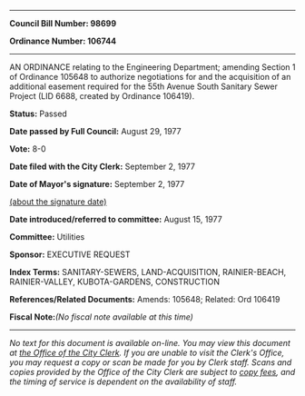 

********

**Council Bill Number: 98699**
   
**Ordinance Number: 106744**
********

 AN ORDINANCE relating to the Engineering Department; amending Section 1 of Ordinance 105648 to authorize negotiations for and the acquisition of an additional easement required for the 55th Avenue South Sanitary Sewer Project (LID 6688, created by Ordinance 106419).

**Status:** Passed
   
**Date passed by Full Council:** August 29, 1977
   
**Vote:** 8-0
   
**Date filed with the City Clerk:** September 2, 1977
   
**Date of Mayor's signature:** September 2, 1977
   
[(about the signature date)](/~public/approvaldate.htm)
   
   
   
**Date introduced/referred to committee:** August 15, 1977
   
**Committee:** Utilities
   
**Sponsor:** EXECUTIVE REQUEST
   
   
**Index Terms:** SANITARY-SEWERS, LAND-ACQUISITION, RAINIER-BEACH, RAINIER-VALLEY, KUBOTA-GARDENS, CONSTRUCTION

**References/Related Documents:** Amends: 105648; Related: Ord 106419

**Fiscal Note:**_(No fiscal note available at this time)_
********

_No text for this document is available on-line. You may view this document at [the Office of the City Clerk](http://www.seattle.gov/leg/clerk/contactUs.htm). If you are unable to visit the Clerk's Office, you may request a copy or scan be made for you by Clerk staff. Scans and copies provided by the Office of the City Clerk are subject to [copy fees](http://clerk.seattle.gov/~public/clerkfees.htm), and the timing of service is dependent on the availability of staff._

